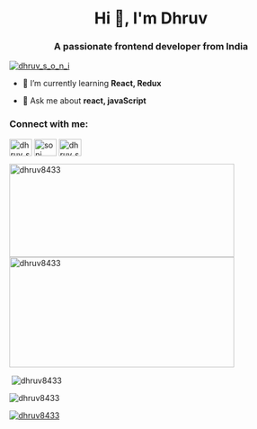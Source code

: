 

<!--
**dhruv8433/dhruv8433** is a ✨ _special_ ✨ repository because its `README.md` (this file) appears on your GitHub profile.

Here are some ideas to get you started:

- 🔭 I’m currently working on ...
- 🌱 I’m currently learning ...
- 👯 I’m looking to collaborate on ...
- 🤔 I’m looking for help with ...
- 💬 Ask me about ...
- 📫 How to reach me: ...
- 😄 Pronouns: ...
- ⚡ Fun fact: ...
-->
<h1 align="center">Hi 👋, I'm Dhruv</h1>
<h3 align="center">A passionate frontend developer from India</h3>
<p align="left"> <a href="https://twitter.com/dhruv_s_o_n_i" target="blank"><img src="https://img.shields.io/twitter/follow/dhruv_s_o_n_i?logo=twitter&style=for-the-badge" alt="dhruv_s_o_n_i" /></a> </p>

- 🌱 I’m currently learning **React, Redux**

- 💬 Ask me about **react, javaScript**

<h3 align="left">Connect with me:</h3>
<p align="left">
<a href="https://twitter.com/dhruv_s_o_n_i" target="blank"><img align="center" src="https://raw.githubusercontent.com/rahuldkjain/github-profile-readme-generator/master/src/images/icons/Social/twitter.svg" alt="dhruv_s_o_n_i" height="30" width="40" /></a>
<a href="https://linkedin.com/in/soni dhruv" target="blank"><img align="center" src="https://raw.githubusercontent.com/rahuldkjain/github-profile-readme-generator/master/src/images/icons/Social/linked-in-alt.svg" alt="soni dhruv" height="30" width="40" /></a>
<a href="https://instagram.com/dhruv_s_o_n_i" target="blank"><img align="center" src="https://raw.githubusercontent.com/rahuldkjain/github-profile-readme-generator/master/src/images/icons/Social/instagram.svg" alt="dhruv_s_o_n_i" height="30" width="40" /></a>
</p>

<p><img align="left" src="https://github-readme-stats.vercel.app/api/top-langs?username=dhruv8433&show_icons=true&locale=en&layout=compact" style="height:166px; width:400px" alt="dhruv8433" /></p>
<p><img align="center" src="https://github-readme-streak-stats.herokuapp.com/?user=dhruv8433&" style="height:196px; width:400px" alt="dhruv8433" /></p>
<p>&nbsp;<img align="center" src="https://github-readme-stats.vercel.app/api?username=dhruv8433&show_icons=true&locale=en" style:"width:350px" alt="dhruv8433" /></p>




<p align="left"> <img src="https://komarev.com/ghpvc/?username=dhruv8433&label=Profile%20views&color=0e75b6&style=flat" alt="dhruv8433" /> </p>

<p align="left"> <a href="https://github.com/ryo-ma/github-profile-trophy"><img src="https://github-profile-trophy.vercel.app/?username=dhruv8433" alt="dhruv8433" /></a> </p>



